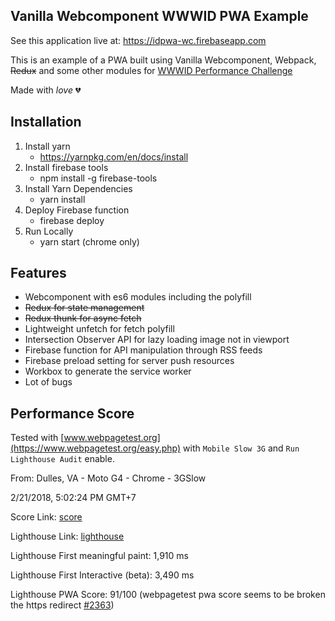 ## Vanilla Webcomponent WWWID PWA Example

See this application live at: https://idpwa-wc.firebaseapp.com

This is an example of a PWA built using Vanilla Webcomponent, Webpack, ~~Redux~~ and some other modules for [WWWID Performance Challenge](https://medium.com/wwwid/tantangan-web-developer-untuk-membuat-aplikasi-web-bisa-digunakan-kurang-dari-5-detik-70bb7431741d)

Made with _love_ 💔


## Installation

1. Install yarn
    * https://yarnpkg.com/en/docs/install
2. Install firebase tools
    * npm install -g firebase-tools
3. Install Yarn Dependencies
    * yarn install
4. Deploy Firebase function
    * firebase deploy
5. Run Locally
    * yarn start (chrome only)

## Features

- Webcomponent with es6 modules including the polyfill
- ~~Redux for state management~~
- ~~Redux thunk for async fetch~~
- Lightweight unfetch for fetch polyfill
- Intersection Observer API for lazy loading image not in viewport
- Firebase function for API manipulation through RSS feeds
- Firebase preload setting for server push resources
- Workbox to generate the service worker
- Lot of bugs

## Performance Score

Tested with [www.webpagetest.org](https://www.webpagetest.org/easy.php) with `Mobile Slow 3G` and `Run Lighthouse Audit` enable.

From: Dulles, VA - Moto G4 - Chrome - 3GSlow

2/21/2018, 5:02:24 PM GMT+7

Score Link: [score](https://www.webpagetest.org/result/180221_ST_5f377d4359b2423850023b9dfdc49f88/)

Lighthouse Link: [lighthouse](https://www.webpagetest.org/lighthouse.php?test=180221_ST_5f377d4359b2423850023b9dfdc49f88&run=1)

Lighthouse First meaningful paint: 1,910 ms


Lighthouse First Interactive (beta): 3,490 ms


Lighthouse PWA Score: 91/100 (webpagetest pwa score seems to be broken the https redirect [#2363](https://github.com/GoogleChrome/lighthouse/issues/2363))

